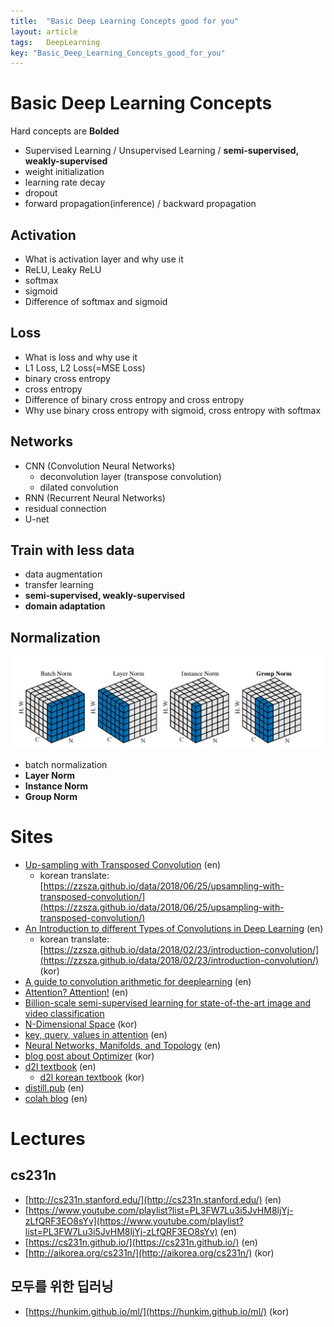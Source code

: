 ```yaml
---
title:  "Basic Deep Learning Concepts good for you"
layout: article
tags:	DeepLearning
key: "Basic_Deep_Learning_Concepts_good_for_you"
---
```

# Basic Deep Learning Concepts

Hard concepts are **Bolded**

- Supervised Learning / Unsupervised Learning / **semi-supervised, weakly-supervised**
- weight initialization
- learning rate decay
- dropout
- forward propagation(inference) / backward propagation

## Activation

- What is activation layer and why use it
- ReLU, Leaky ReLU
- softmax
- sigmoid
- Difference of softmax and sigmoid

## Loss

- What is loss and why use it
- L1 Loss, L2 Loss(=MSE Loss)
- binary cross entropy
- cross entropy
- Difference of binary cross entropy and cross entropy
- Why use binary cross entropy with sigmoid, cross entropy with softmax

## Networks

- CNN (Convolution Neural Networks)
    - deconvolution layer (transpose convolution)
    - dilated convolution
- RNN (Recurrent Neural Networks)
- residual connection
- U-net

## Train with less data

- data augmentation
- transfer learning
- **semi-supervised, weakly-supervised**
- **domain adaptation**

## Normalization

![Basic%20Deep%20Learning%20Concepts%20good%20for%20you/Untitled.png](/assets/images/Basic%20Deep%20Learning%20Concepts%20good%20for%20you/Untitled.png)

- batch normalization
- **Layer Norm**
- **Instance Norm**
- **Group Norm**

# Sites

- [Up-sampling with Transposed Convolution](https://medium.com/activating-robotic-minds/up-sampling-with-transposed-convolution-9ae4f2df52d0) (en)
    - korean translate: [https://zzsza.github.io/data/2018/06/25/upsampling-with-transposed-convolution/](https://zzsza.github.io/data/2018/06/25/upsampling-with-transposed-convolution/)
- [An Introduction to different Types of Convolutions in Deep Learning](https://towardsdatascience.com/types-of-convolutions-in-deep-learning-717013397f4d) (en)
    - korean translate: [https://zzsza.github.io/data/2018/02/23/introduction-convolution/](https://zzsza.github.io/data/2018/02/23/introduction-convolution/) (kor)
- [A guide to convolution arithmetic for deeplearning](https://arxiv.org/pdf/1603.07285.pdf) (en)
- [Attention? Attention!](https://lilianweng.github.io/lil-log/2018/06/24/attention-attention.html) (en)
- [Billion-scale semi-supervised learning for state-of-the-art image and video classification](https://ai.facebook.com/blog/billion-scale-semi-supervised-learning/)
- [N-Dimensional Space](http://www.shurain.net/personal-perspective/n-dimensional-space/) (kor)
- [key, query, values in attention](https://stats.stackexchange.com/questions/421935/what-exactly-are-keys-queries-and-values-in-attention-mechanisms/424127#424127) (en)
- [Neural Networks, Manifolds, and Topology](https://colah.github.io/posts/2014-03-NN-Manifolds-Topology/) (en)
- [blog post about Optimizer](https://gomguard.tistory.com/187) (kor)
- [d2l textbook](http://d2l.ai/) (en)
    - [d2l korean textbook](http://ko.d2l.ai/) (kor)
- [distill.pub](https://distill.pub/) (en)
- [colah blog](https://colah.github.io/) (en)

# Lectures

## cs231n

- [http://cs231n.stanford.edu/](http://cs231n.stanford.edu/) (en)
- [https://www.youtube.com/playlist?list=PL3FW7Lu3i5JvHM8ljYj-zLfQRF3EO8sYv](https://www.youtube.com/playlist?list=PL3FW7Lu3i5JvHM8ljYj-zLfQRF3EO8sYv) (en)
- [https://cs231n.github.io/](https://cs231n.github.io/) (en)
- [http://aikorea.org/cs231n/](http://aikorea.org/cs231n/) (kor)

## 모두를 위한 딥러닝

- [https://hunkim.github.io/ml/](https://hunkim.github.io/ml/) (kor)